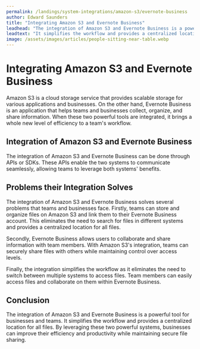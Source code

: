 ```yaml
---
permalink: /landings/system-integrations/amazon-s3/evernote-business
author: Edward Saunders
title: "Integrating Amazon S3 and Evernote Business"
leadhead: "The integration of Amazon S3 and Evernote Business is a powerful tool for businesses and teams"
leadtext: "It simplifies the workflow and provides a centralized location for all files. By leveraging these two powerful systems, businesses can improve their efficiency and productivity while maintaining secure file sharing."
image: /assets/images/articles/people-sitting-near-table.webp
---
```

<div class="arttext">	<h1>Integrating Amazon S3 and Evernote Business</h1>
	<p>Amazon S3 is a cloud storage service that provides scalable storage for various applications and businesses. On the other hand, Evernote Business is an application that helps teams and businesses collect, organize, and share information. When these two powerful tools are integrated, it brings a whole new level of efficiency to a team's workflow. </p>
	<h2>Integration of Amazon S3 and Evernote Business</h2>
	<p>The integration of Amazon S3 and Evernote Business can be done through APIs or SDKs. These APIs enable the two systems to communicate seamlessly, allowing teams to leverage both systems' benefits.</p>
	<h2>Problems their Integration Solves</h2>
	<p>The integration of Amazon S3 and Evernote Business solves several problems that teams and businesses face. Firstly, teams can store and organize files on Amazon S3 and link them to their Evernote Business account. This eliminates the need to search for files in different systems and provides a centralized location for all files.</p>
	<p>Secondly, Evernote Business allows users to collaborate and share information with team members. With Amazon S3's integration, teams can securely share files with others while maintaining control over access levels.</p>
	<p>Finally, the integration simplifies the workflow as it eliminates the need to switch between multiple systems to access files. Team members can easily access files and collaborate on them within Evernote Business.</p>
	<h2>Conclusion</h2>
	<p>The integration of Amazon S3 and Evernote Business is a powerful tool for businesses and teams. It simplifies the workflow and provides a centralized location for all files. By leveraging these two powerful systems, businesses can improve their efficiency and productivity while maintaining secure file sharing. </p>
</div>